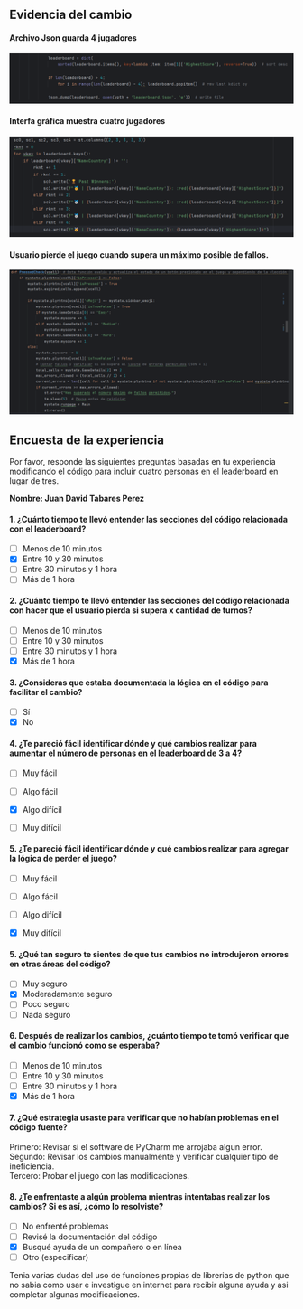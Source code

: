 
## Evidencia del cambio

#### Archivo Json guarda 4 jugadores
![img_10.pmg](img/img_10.png)
#### Interfa gráfica muestra cuatro jugadores

![img_11.pmg](img/img_11.png)
#### Usuario pierde el juego cuando supera un máximo posible de fallos.
![img_12.pmg](img/img_12.png)
## Encuesta de la experiencia
Por favor, responde las siguientes preguntas basadas en tu experiencia modificando el código para incluir cuatro personas en el leaderboard en lugar de tres.

**Nombre: Juan David Tabares Perez**

#### 1. ¿Cuánto tiempo te llevó entender las secciones del código relacionada con el leaderboard?
- [ ] Menos de 10 minutos
- [x] Entre 10 y 30 minutos
- [ ] Entre 30 minutos y 1 hora
- [ ] Más de 1 hora

#### 2. ¿Cuánto tiempo te llevó entender las secciones del código relacionada con hacer que el usuario pierda si supera x cantidad de turnos?
- [ ] Menos de 10 minutos
- [ ] Entre 10 y 30 minutos
- [ ] Entre 30 minutos y 1 hora
- [x] Más de 1 hora

#### 3. ¿Consideras que estaba documentada la lógica en el código para facilitar el cambio?
- [ ] Sí
- [x] No

#### 4. ¿Te pareció fácil identificar dónde y qué cambios realizar para aumentar el número de personas en el leaderboard de 3 a 4?
- [ ] Muy fácil
- [ ] Algo fácil
- [x] Algo difícil
- [ ] Muy difícil


#### 5. ¿Te pareció fácil identificar dónde y qué cambios realizar para agregar la lógica de perder el juego?
- [ ] Muy fácil
- [ ] Algo fácil
- [ ] Algo difícil
- [x] Muy difícil


#### 5. ¿Qué tan seguro te sientes de que tus cambios no introdujeron errores en otras áreas del código?
- [ ] Muy seguro
- [x] Moderadamente seguro
- [ ] Poco seguro
- [ ] Nada seguro

#### 6. Después de realizar los cambios, ¿cuánto tiempo te tomó verificar que el cambio funcionó como se esperaba?
- [ ] Menos de 10 minutos
- [ ] Entre 10 y 30 minutos
- [ ] Entre 30 minutos y 1 hora
- [x] Más de 1 hora

#### 7. ¿Qué estrategia usaste para verificar que no habían problemas en el código fuente?
Primero: Revisar si el software de PyCharm me arrojaba algun error. <br>
Segundo: Revisar los cambios manualmente y verificar cualquier tipo de ineficiencia. <br>
Tercero: Probar el juego con las modificaciones. 
#### 8. ¿Te enfrentaste a algún problema mientras intentabas realizar los cambios? Si es así, ¿cómo lo resolviste?
- [ ] No enfrenté problemas
- [ ] Revisé la documentación del código
- [x] Busqué ayuda de un compañero o en línea
- [ ] Otro (especificar)

Tenia varias dudas del uso de funciones propias de librerias de python que no sabia como usar e investigue en internet para recibir alguna ayuda y asi completar algunas modificaciones.
